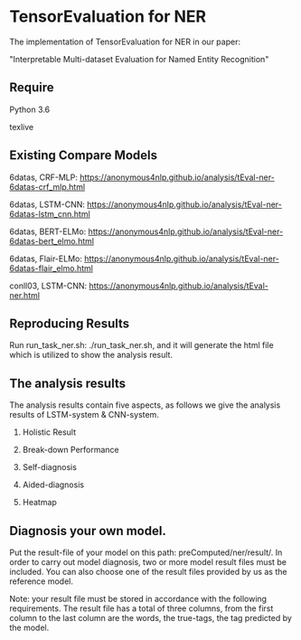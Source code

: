 # TensorEvaluation for NER
The implementation of TensorEvaluation for NER in our paper:

"Interpretable Multi-dataset Evaluation for Named Entity Recognition"


## Require
Python 3.6

texlive 

## Existing Compare Models 
6datas, CRF-MLP: https://anonymous4nlp.github.io/analysis/tEval-ner-6datas-crf_mlp.html

6datas, LSTM-CNN: https://anonymous4nlp.github.io/analysis/tEval-ner-6datas-lstm_cnn.html

6datas, BERT-ELMo: https://anonymous4nlp.github.io/analysis/tEval-ner-6datas-bert_elmo.html

6datas, Flair-ELMo: https://anonymous4nlp.github.io/analysis/tEval-ner-6datas-flair_elmo.html

conll03, LSTM-CNN: https://anonymous4nlp.github.io/analysis/tEval-ner.html


## Reproducing Results
Run run_task_ner.sh: ./run_task_ner.sh, and it will generate the html file which is utilized to show the analysis result. 

## The analysis results
The analysis results contain five aspects, as follows we give the analysis results of LSTM-system & CNN-system.
1) Holistic Result

2) Break-down Performance

3) Self-diagnosis

4) Aided-diagnosis

5) Heatmap

## Diagnosis your own model.
Put the result-file of your model on this path: preComputed/ner/result/. In order to carry out model diagnosis, two or more model result files must be included. You can also choose one of the result files provided by us as the reference model.

Note: your result file must be stored in accordance with the following requirements. The result file has a total of three columns, from the first column to the last column are the words, the true-tags, the tag predicted by the model.

